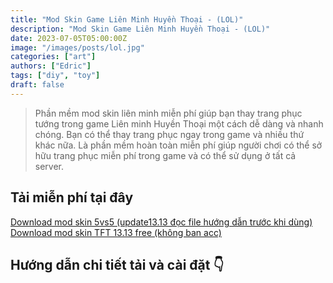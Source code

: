 ```yaml
---
title: "Mod Skin Game Liên Minh Huyền Thoại - (LOL)"
description: "Mod Skin Game Liên Minh Huyền Thoại - (LOL)"
date: 2023-07-05T05:00:00Z
image: "/images/posts/lol.jpg"
categories: ["art"]
authors: ["Edric"]
tags: ["diy", "toy"]
draft: false
---
```


> Phần mềm mod skin liên minh miễn phí giúp bạn thay trang phục tướng trong game Liên minh Huyền Thoại một cách dễ dàng và nhanh chóng. Bạn có thể thay trang phục ngay trong game và nhiều thứ khác nữa. Là phần mềm hoàn toàn miễn phí giúp người chơi có thể sở hữu trang phục miễn phí trong game và có thể sử dụng ở tất cả server.

## Tải miễn phí tại đây
<!-- [Click me](https://example.com){: style={"background-color: #ff0000; color: #ffffff; padding: 10px;"}}
<button style={{color: "red", border: '2px solid black'}} type="button">Click Me</button> -->

<div style={{display: "flex", flexWrap: "wrap",}}>
    <div class="single-product-form" style={{marginBottom: "20px"}}>
    <a 
    style={{backgroundColor: "#F28123", 
    padding: "10px 20px", 
    borderRadius: "50px",
    color: "#fff", 
    cursor: "pointer",
    textDecoration: "none"}} 
    href="https://web1s.info/MOD5v5" target="_blank">Download mod skin 5vs5 (update13.13 đọc file hướng dẫn trước khi dùng)
    </a>
</div>

<div class="single-product-form" style={{marginBottom: "20px"}}>
    <a 
    style={{backgroundColor: "#F28123", 
    padding: "10px 20px", 
    borderRadius: "50px",
    color: "#fff", 
    cursor: "pointer",
    textDecoration: "none"}} 
    href="https://web1s.info/MTFT" target="_blank">Download mod skin TFT 13.13 free (không ban acc)
    </a>
</div>
</div>


## Hướng dẫn chi tiết tải và cài đặt 👇
###
<!-- <div class='embed-container'>
    <iframe src='https://www.youtube.com/embed/lPdYUKx6gfc' width="840" height="480" frameborder='0' allow="autoplay; encrypted-media" allowfullscreen></iframe>
</div> -->